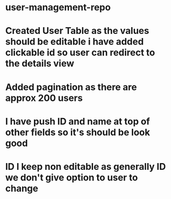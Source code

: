 # user-management-repo
# Created User Table as the values should be editable i have added clickable id so user can redirect to the details view 
# Added pagination as there are approx 200 users 
# I have push ID and name at top of other fields so it's should be look good
# ID I keep non editable as generally ID we don't give option to user to change
